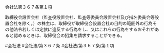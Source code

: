 会社法第３６７条第１項

取締役会設置会社（監査役設置会社、監査等委員会設置会社及び指名委員会等設置会社を除く。）の株主は、取締役が取締役会設置会社の目的の範囲外の行為その他法令若しくは定款に違反する行為をし、又はこれらの行為をするおそれがあると認めるときは、取締役会の招集を請求することができる。

#会社法
#会社法/第３６７条
#会社法/第３６７条/第１項
